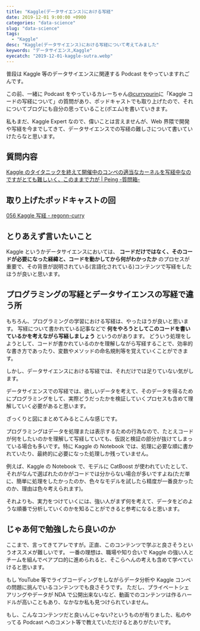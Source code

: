 ```yaml
---
title: "Kaggle(データサイエンス)における写経"
date: 2019-12-01 9:00:00 +0900
categories: "data-science"
slug: "data-science"
tags:
  - "Kaggle"
desc: "Kaggle(データサイエンス)における写経について考えてみました"
keywords: "データサイエンス,Kaggle"
eyecatch: "2019-12-01-kaggle-sutra.webp"
---
```


普段は Kaggle 等のデータサイエンスに関連する Podcast をやっていますれごんです。

この前、一緒に Podcast をやっているカレーちゃん[@currypurin](https://twitter.com/currypurin)に「Kaggle コードの写経について」の質問があり、ポッドキャストでも取り上げたので、それについてブログにも自分の思っていること(ポエム)を書いていきます。

私もまだ、Kaggle Expert なので、偉いことは言えませんが、Web 界隈で開発や写経を今までしてきて、データサイエンスでの写経の難しさについて書いていけたらなと思います。

## 質問内容

[Kaggle のタイタニックを終えて開催中のコンペの適当なカーネルを写経中なのですがとても難しいく、このままで力が \| Peing \-質問箱\-](https://peing.net/ja/q/e329fa57-faa1-404f-940a-5f3d2c49d771)

## 取り上げたポッドキャストの回

[056 Kaggle 写経 \- regonn\-curry](https://scrapbox.io/regonn-curry/056_Kaggle%E5%86%99%E7%B5%8C)

## とりあえず言いたいこと

Kaggle というかデータサイエンスにおいては、 **コードだけではなく、そのコードが必要になった経緯と、コードを動かしてから何がわかったか** のプロセスが重要で、その背景が説明されている(言語化されている)コンテンツで写経をしたほうが良いと思います。

## プログラミングの写経とデータサイエンスの写経で違う所

もちろん、プログラミングの学習における写経は、やったほうが良いと思います。
写経について書かれている記事などで **何をやろうとしてこのコードを書いているかを考えながら写経しましょう** というのがあります。
どういう処理をしようとして、コードが書かれているのかを理解しながら写経することで、効率的な書き方であったり、変数やメソッドの命名規則等を覚えていくことができます。

しかし、データサイエンスにおける写経では、それだけでは足りていない気がします。

データサイエンスでの写経では、欲しいデータを考えて、そのデータを得るためにプログラミングをして、実際どうだったかを検証していくプロセスも含めて理解していく必要があると思います。

ざっくりと図にまとめてみるとこんな感じです。

<amp-img src="/images/eyecatches/2019-12-01-kaggle-sutra.png" alt="データサイエンスの写経" width="1209" height="658" layout="responsive" ></amp-img>

プログラミングはデータを処理または表示するための行為なので、たとえコードが何をしたいのかを理解して写経していても、仮説と検証の部分が抜けてしまっている場合も多いです。特に Kaggle の Notebook では、処理に必要な順に書かれていたり、最終的に必要になった処理しか残っていません。

例えば、Kaggle の Notebook で、モデルに CatBoost が使われていたとして、それがなんで選ばれたのかがコードでは分からない場合が多いですよね(ただ単に、簡単に処理をしたかったのか、色々なモデルを試したら精度が一番良かったのか、理由は色々考えられます)。

それよりも、実力をつけていくには、強い人がまず何を考えて、データをどのような順番で分析していくのかを知ることができると参考になると思います。

## じゃあ何で勉強したら良いのか

ここまで、言ってきてアレですが。正直、このコンテンツで学ぶと良さそうというオススメが難しいです。
一番の理想は、職場や知り合いで Kaggle の強い人とチームを組んでペアプロ的に進められると、そこらへんの考えも含めて学べていけると思います。

もし YouTube 等でライブコーディングをしながらデータ分析や Kaggle コンペの問題に挑んでいるコンテンツでも良さそうです。
ただし、プライベートシェアリングやデータが NDA で公開出来ないなど、動画でのコンテンツは作るハードルが高いこともあり、なかなか私も見つけられていません。

もし、こんなコンテンツだと良いんじゃない?というものが有りました、私のやってる Podcast へのコメント等で教えていただけるとありがたいです。
